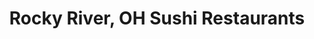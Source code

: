 ---
layout: city
title: Rocky River, OH Sushi Restaurants
permalink: /ohio/rocky-river/
stateAbbr: OH
stateName: Ohio
cityName: Rocky River

---